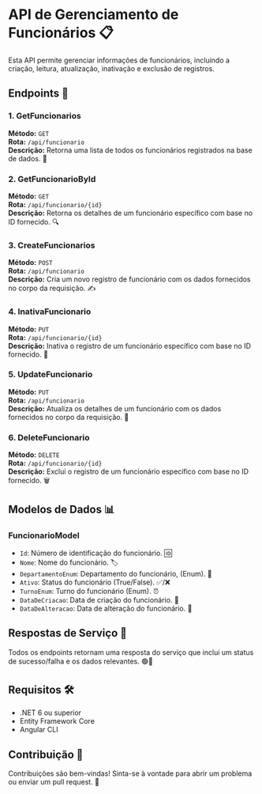 # API de Gerenciamento de Funcionários 📋

Esta API permite gerenciar informações de funcionários, incluindo a criação, leitura, atualização, inativação e exclusão de registros.

## Endpoints 🚀

### 1. GetFuncionarios
**Método:** `GET`  
**Rota:** `/api/funcionario`  
**Descrição:** Retorna uma lista de todos os funcionários registrados na base de dados. 📜

### 2. GetFuncionarioById
**Método:** `GET`  
**Rota:** `/api/funcionario/{id}`  
**Descrição:** Retorna os detalhes de um funcionário específico com base no ID fornecido. 🔍

### 3. CreateFuncionarios
**Método:** `POST`  
**Rota:** `/api/funcionario`  
**Descrição:** Cria um novo registro de funcionário com os dados fornecidos no corpo da requisição. ✍️

### 4. InativaFuncionario
**Método:** `PUT`  
**Rota:** `/api/funcionario/{id}`  
**Descrição:** Inativa o registro de um funcionário específico com base no ID fornecido. 🚫

### 5. UpdateFuncionario
**Método:** `PUT`  
**Rota:** `/api/funcionario`  
**Descrição:** Atualiza os detalhes de um funcionário com os dados fornecidos no corpo da requisição. 🔄

### 6. DeleteFuncionario
**Método:** `DELETE`  
**Rota:** `/api/funcionario/{id}`  
**Descrição:** Exclui o registro de um funcionário específico com base no ID fornecido. 🗑️

## Modelos de Dados 📊

### FuncionarioModel
- `Id`: Número de identificação do funcionário. 🆔
- `Nome`: Nome do funcionário. 🏷️
- `DepartamentoEnum`: Departamento do funcionário, (Enum). 🏢
- `Ativo`: Status do funcionário (True/False). ✅/❌
- `TurnoEnum`: Turno do funcionário (Enum). ⏰
- `DataDeCriacao`: Data de criação do funcionário. 📅
- `DataDeAlteracao`: Data de alteração do funcionário. 📅

## Respostas de Serviço 💬

Todos os endpoints retornam uma resposta do serviço que inclui um status de sucesso/falha e os dados relevantes. 🟢🔴

## Requisitos 🛠️

- .NET 6 ou superior
- Entity Framework Core
- Angular CLI

## Contribuição 🤝

Contribuições são bem-vindas! Sinta-se à vontade para abrir um problema ou enviar um pull request. 🚀
